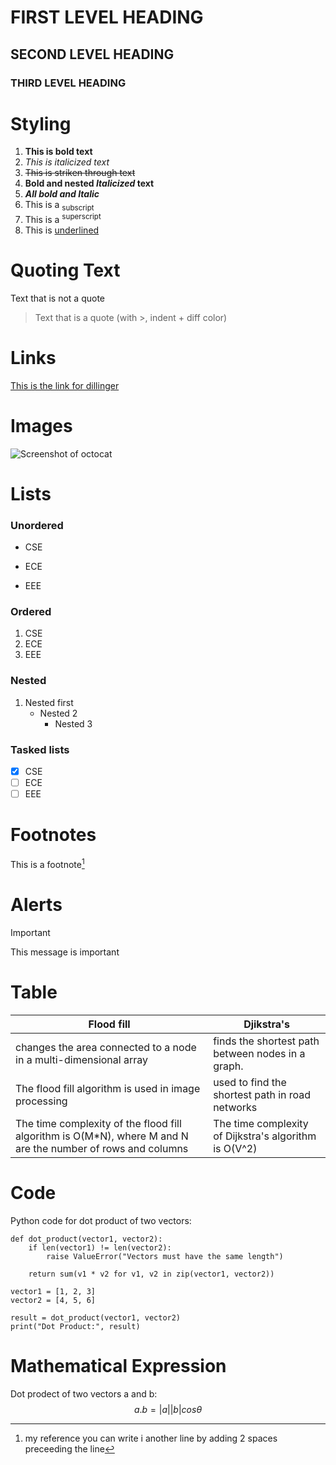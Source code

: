 # FIRST LEVEL HEADING
## SECOND LEVEL HEADING
### THIRD LEVEL HEADING

# Styling
1. **This is bold text**
2. _This is italicized text_
3. ~~This is striken through text~~
4. **Bold and nested _Italicized_ text**
5. ***All bold and Italic***
6. This is a <sub>subscript</sub>
7. This is a <sup>superscript</sup>
8. This is <ins>underlined</ins>

# Quoting Text
Text that is not a quote
>Text that is a quote (with >, indent + diff color)

# Links
[This is the link for dillinger](https://dillinger.io/)

# Images
![Screenshot of octocat](https://cdn1.byjus.com/wp-content/uploads/2022/09/Dot-Product-Of-Two-Vectors-2.png)

# Lists
### Unordered
* CSE
+ ECE
- EEE

### Ordered
1. CSE
2. ECE
3. EEE

### Nested
1. Nested first
    - Nested 2
        - Nested 3

### Tasked lists
- [x] CSE
- [ ] ECE
- [ ] EEE

# Footnotes
This is a footnote[^1]
[^1]: my reference
  you can write i another line by adding 2 spaces preceeding the line
 
# Alerts
> [!IMPORTANT]
> This message is important

# Table
| Flood fill | Djikstra's |
| --- | --- |
|changes the area connected to a node in a multi-dimensional array | finds the shortest path between nodes in a graph.|
|The flood fill algorithm is used in image processing|used to find the shortest path in road networks|
|The time complexity of the flood fill algorithm is O(M*N), where M and N are the number of rows and columns|The time complexity of Dijkstra's algorithm is O(V^2)|

# Code
Python code for dot product of two vectors:
```
def dot_product(vector1, vector2):
    if len(vector1) != len(vector2):
        raise ValueError("Vectors must have the same length")
    
    return sum(v1 * v2 for v1, v2 in zip(vector1, vector2))

vector1 = [1, 2, 3]
vector2 = [4, 5, 6]

result = dot_product(vector1, vector2)
print("Dot Product:", result)

```
# Mathematical Expression
Dot prodect of two vectors a and b:
$$a.b=|a||b|cos\theta$$
